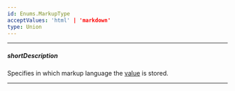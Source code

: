 ```yaml
---
id: Enums.MarkupType
acceptValues: 'html' | 'markdown'
type: Union
---
```

---
##### shortDescription
Specifies in which markup language the [value](/Documentation/ApiReference/UI_Components/dxHtmlEditor/Configuration/#value) is stored.

---
<!--
dxHtmlEditorOptions.valueType(/api-reference/10 UI Components/dxHtmlEditor/1 Configuration/valueType.md)(ui/html_editor.d.ts)
-->